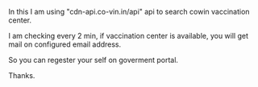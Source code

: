 
In this I am using "cdn-api.co-vin.in/api" api to search cowin vaccination center.


I am checking every 2 min, if vaccination center is available, you will get mail on configured email address.

So you can regester your self on goverment portal. 


Thanks. 



